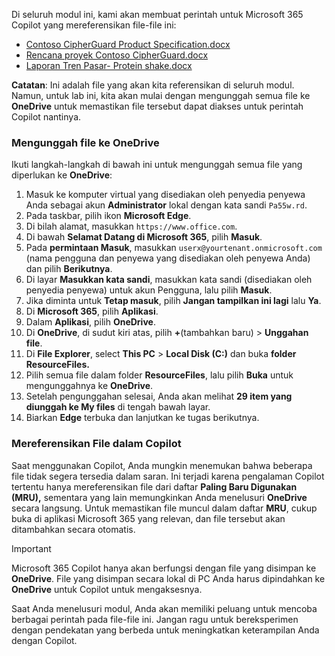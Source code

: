 Di seluruh modul ini, kami akan membuat perintah untuk Microsoft 365 Copilot yang mereferensikan file-file ini:

- [Contoso CipherGuard Product Specification.docx](https://go.microsoft.com/fwlink/?linkid=2269123)
- [Rencana proyek Contoso CipherGuard.docx](https://go.microsoft.com/fwlink/?linkid=2268924)
- [Laporan Tren Pasar- Protein shake.docx](https://go.microsoft.com/fwlink/?linkid=2268827)

**Catatan**: Ini adalah file yang akan kita referensikan di seluruh modul. Namun, untuk lab ini, kita akan mulai dengan mengunggah semua file ke **OneDrive** untuk memastikan file tersebut dapat diakses untuk perintah Copilot nantinya.

### Mengunggah file ke OneDrive

Ikuti langkah-langkah di bawah ini untuk mengunggah semua file yang diperlukan ke **OneDrive**:

1. Masuk ke komputer virtual yang disediakan oleh penyedia penyewa Anda sebagai akun **Administrator** lokal dengan kata sandi `Pa55w.rd`.
2. Pada taskbar, pilih ikon **Microsoft Edge**.
3. Di bilah alamat, masukkan `https://www.office.com`.
4. Di bawah **Selamat Datang di Microsoft 365**, pilih **Masuk**.
5. Pada **permintaan Masuk**, masukkan `userx@yourtenant.onmicrosoft.com` (nama pengguna dan penyewa yang disediakan oleh penyewa Anda) dan pilih **Berikutnya**.
6. Di layar **Masukkan kata sandi**, masukkan kata sandi (disediakan oleh penyedia penyewa) untuk akun Pengguna, lalu pilih **Masuk**.
7. Jika diminta untuk **Tetap masuk**, pilih **Jangan tampilkan ini lagi** lalu **Ya**.
8. Di **Microsoft 365**, pilih **Aplikasi**.
9. Dalam **Aplikasi**, pilih **OneDrive**.
10. Di **OneDrive**, di sudut kiri atas, pilih **+**(tambahkan baru) > **Unggahan file**.
11. Di **File Explorer**, select **This PC** > **Local Disk (C:)** dan buka **folder ResourceFiles.**
12. Pilih semua file dalam folder **ResourceFiles**, lalu pilih **Buka** untuk mengunggahnya ke **OneDrive**.
13. Setelah pengunggahan selesai, Anda akan melihat **29 item yang diunggah ke My files** di tengah bawah layar.
14. Biarkan **Edge** terbuka dan lanjutkan ke tugas berikutnya.

### Mereferensikan File dalam Copilot

Saat menggunakan Copilot, Anda mungkin menemukan bahwa beberapa file tidak segera tersedia dalam saran. Ini terjadi karena pengalaman Copilot tertentu hanya mereferensikan file dari daftar **Paling Baru Digunakan (MRU),** sementara yang lain memungkinkan Anda menelusuri **OneDrive** secara langsung. Untuk memastikan file muncul dalam daftar **MRU**, cukup buka di aplikasi Microsoft 365 yang relevan, dan file tersebut akan ditambahkan secara otomatis.

> [!IMPORTANT]
> Microsoft 365 Copilot hanya akan berfungsi dengan file yang disimpan ke **OneDrive**. File yang disimpan secara lokal di PC Anda harus dipindahkan ke **OneDrive** untuk Copilot untuk mengaksesnya.

Saat Anda menelusuri modul, Anda akan memiliki peluang untuk mencoba berbagai perintah pada file-file ini. Jangan ragu untuk bereksperimen dengan pendekatan yang berbeda untuk meningkatkan keterampilan Anda dengan Copilot.